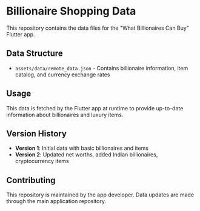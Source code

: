 # Billionaire Shopping Data

This repository contains the data files for the "What Billionaires Can Buy" Flutter app.

## Data Structure

- `assets/data/remote_data.json` - Contains billionaire information, item catalog, and currency exchange rates

## Usage

This data is fetched by the Flutter app at runtime to provide up-to-date information about billionaires and luxury items.

## Version History

- **Version 1**: Initial data with basic billionaires and items
- **Version 2**: Updated net worths, added Indian billionaires, cryptocurrency items

## Contributing

This repository is maintained by the app developer. Data updates are made through the main application repository.